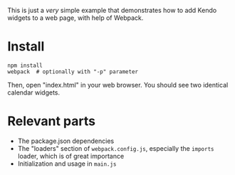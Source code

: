 This is just a *very* simple example that demonstrates how to add Kendo 
widgets to a web page, with help of Webpack.
 
# Install

```
npm install
webpack  # optionally with "-p" parameter
```

Then, open "index.html" in your web browser. You should see two identical 
calendar widgets.

# Relevant parts
- The package.json dependencies
- The "loaders" section of `webpack.config.js`, especially the `imports` 
  loader, which is of great importance
- Initialization and usage in `main.js`
